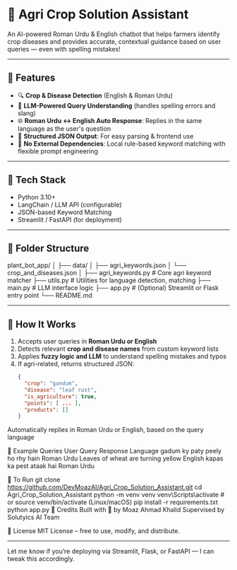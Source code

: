# 🌾 Agri Crop Solution Assistant

An AI-powered Roman Urdu & English chatbot that helps farmers identify crop diseases and provides accurate, contextual guidance based on user queries — even with spelling mistakes!

---

## 🚀 Features

- 🔍 **Crop & Disease Detection** (English & Roman Urdu)
- 🤖 **LLM-Powered Query Understanding** (handles spelling errors and slang)
- 🌐 **Roman Urdu ↔ English Auto Response**: Replies in the same language as the user's question
- 📌 **Structured JSON Output**: For easy parsing & frontend use
- 🧠 **No External Dependencies**: Local rule-based keyword matching with flexible prompt engineering

---

## 🧰 Tech Stack

- Python 3.10+
- LangChain / LLM API (configurable)
- JSON-based Keyword Matching
- Streamlit / FastAPI (for deployment)

---

## 📁 Folder Structure

plant_bot_app/
│
├── data/
│ ├── agri_keywords.json
│ └── crop_and_diseases.json
│
├── agri_keywords.py # Core agri keyword matcher
├── utils.py # Utilities for language detection, matching
├── main.py # LLM interface logic
├── app.py # (Optional) Streamlit or Flask entry point
└── README.md


---

## 🧠 How It Works

1. Accepts user queries in **Roman Urdu or English**
2. Detects relevant **crop and disease names** from custom keyword lists
3. Applies **fuzzy logic and LLM** to understand spelling mistakes and typos
4. If agri-related, returns structured JSON:
   ```json
   {
     "crop": "gandum",
     "disease": "leaf rust",
     "is_agriculture": true,
     "points": [ ... ],
     "products": []
   }

Automatically replies in Roman Urdu or English, based on the query language

💬 Example Queries
User Query	Response Language
gadum ky paty peely ho rhy hain	Roman Urdu
Leaves of wheat are turning yellow	English
kapas ka pest ataak hai	Roman Urdu

🧪 To Run
git clone https://github.com/DevMoazAI/Agri_Crop_Solution_Assistant.git
cd Agri_Crop_Solution_Assistant
python -m venv venv
venv\Scripts\activate  # or source venv/bin/activate (Linux/macOS)
pip install -r requirements.txt
python app.py
🙏 Credits
Built with 💚 by Moaz Ahmad Khalid
Supervised by Solutyics AI Team

📄 License
MIT License – free to use, modify, and distribute.

---

Let me know if you’re deploying via Streamlit, Flask, or FastAPI — I can tweak this accordingly.
